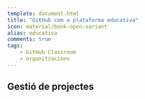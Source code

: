 ```yaml
---
template: document.html
title: "GitHub com a plataforma educativa"
icon: material/book-open-variant
alias: educativa
comments: true
tags:
    - GitHub Classroom
    - organitzacions
---
```



## Gestió de projectes
